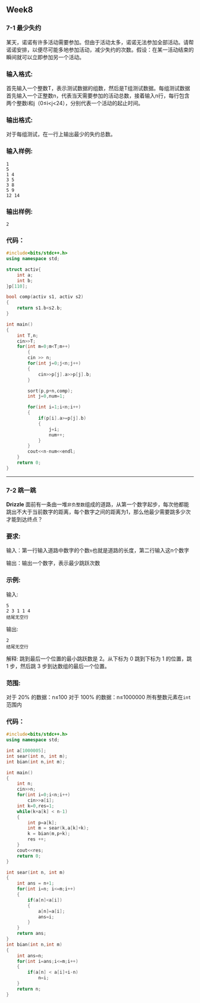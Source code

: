 ## Week8

### 7-1 最少失约

某天，诺诺有许多活动需要参加。但由于活动太多，诺诺无法参加全部活动。请帮诺诺安排，以便尽可能多地参加活动，减少失约的次数。假设：在某一活动结束的瞬间就可以立即参加另一个活动。

### 输入格式:

首先输入一个整数T，表示测试数据的组数，然后是T组测试数据。每组测试数据首先输入一个正整数n，代表当天需要参加的活动总数，接着输入n行，每行包含两个整数i和j（0≤i<j<24），分别代表一个活动的起止时间。

### 输出格式:

对于每组测试，在一行上输出最少的失约总数。

### 输入样例:

```in
1
5
1 4
3 5
3 8
5 9
12 14
```

### 输出样例:

```out
2
```

### 代码：

```c++
#include<bits/stdc++.h>
using namespace std;

struct activ{
    int a;
    int b;
}p[110];

bool comp(activ s1, activ s2)
{
    return s1.b<s2.b;
}

int main()
{
    int T,n;
    cin>>T;
    for(int m=0;m<T;m++)
        {
        cin >> n;
        for(int j=0;j<n;j++)
        {
            cin>>p[j].a>>p[j].b;
        }

        sort(p,p+n,comp);
        int j=0,num=1;

        for(int i=1;i<n;i++)
        {
            if(p[i].a>=p[j].b)
            {
                j=i;
                num++;
            }
        }
        cout<<n-num<<endl;
    }
    return 0;
}

```

---------------------------------------

### 7-2 跳一跳

**Drizzle** 面前有一条由一堆`非负整数`组成的道路，从第一个数字起步，每次他都能跳出不大于当前数字的距离，每个数字之间的距离为1，那么他最少需要跳多少次才能到达终点？

### 要求:

输入：第一行输入道路中数字的个数`n`也就是道路的长度，第二行输入这n个数字

输出：输出一个数字，表示最少跳跃次数

### 示例:

输入:

```in
5
2 3 1 1 4
结尾无空行
```

输出:

```out
2
结尾无空行
```

解释: 跳到最后一个位置的最小跳跃数是 2。从下标为 0 跳到下标为 1 的位置，跳 1 步，然后跳 3 步到达数组的最后一个位置。

### 范围:

对于 20% 的数据：n≤100
对于 100% 的数据：n≤1000000
所有整数元素在`int`范围内

### 代码：

```c++
#include<bits/stdc++.h>
using namespace std;

int a[1000005];
int sear(int n, int m);
int bian(int n,int m);

int main()
{
	int n;
	cin>>n;
	for(int i=0;i<n;i++)
		cin>>a[i];
	int k=0,res=1;
	while(k+a[k] < n-1)
	{
        int p=a[k];
		int m = sear(k,a[k]+k);
		k = bian(m,p+k);
		res ++;
	}
	cout<<res;
	return 0;
}

int sear(int n, int m)
{
	int ans = n+1;
	for(int i=n; i<=m;i++)
	{
		if(a[n]<a[i])
        {
			a[n]=a[i];
			ans=i;
		}
	}
	return ans;
}
int bian(int n,int m)
{
	int ans=n;
	for(int i=ans;i<=m;i++)
    {
		if(a[n] < a[i]+i-n)
			n=i;
	}
	return n;
}

```

